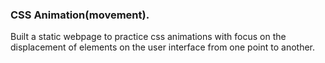 ### CSS Animation(movement).

Built a static webpage to practice css animations with focus on
the displacement of elements on the user interface from one point 
to another.
